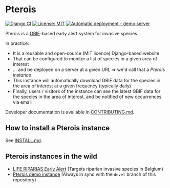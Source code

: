 # Pterois

<!-- badges: start -->
[![Django CI](https://github.com/riparias/pterois/actions/workflows/django_tests.yml/badge.svg)](https://github.com/riparias/early-alert-webapp/actions/workflows/django_tests.yml)
[![License: MIT](https://img.shields.io/badge/License-MIT-yellow.svg)](https://opensource.org/licenses/MIT)
[![Automatic deployment - demo server](https://github.com/riparias/pterois/actions/workflows/deploy_demo.yml/badge.svg?branch=devel)](https://github.com/riparias/pterois/actions/workflows/deploy_demo.yml)
<!-- badges: end -->

Pterois is a [GBIF](https://www.gbif.org)-based early alert system for invasive species.

In practice:

- It is a reusable and open-source (MIT licence) Django-based website
- That can be configured to monitor a list of species in a given area of interest
- ... and be deployed on a server at a given URL => we'd call that a *Pterois instance*
- This instance will automatically download GBIF data for the species in the area of interest at a given frequency (typically daily)
- Finally, users / visitors of the instance can see the latest GBIF data for the species in the area of interest, and be notified of new occurrences via email

Developer documentation is available in [CONTRIBUTING.md](CONTRIBUTING.md).

## How to install a Pterois instance

See [INSTALL.md](INSTALL.md).

## Pterois instances in the wild

- [LIFE RIPARIAS Early Alert](https://alert.riparias.be) (Targets riparian invasive species in Belgium)
- [Pterois demo instance](https://pterois-demo.niconoe.eu/) (Always in sync with the `devel` branch of this repository)